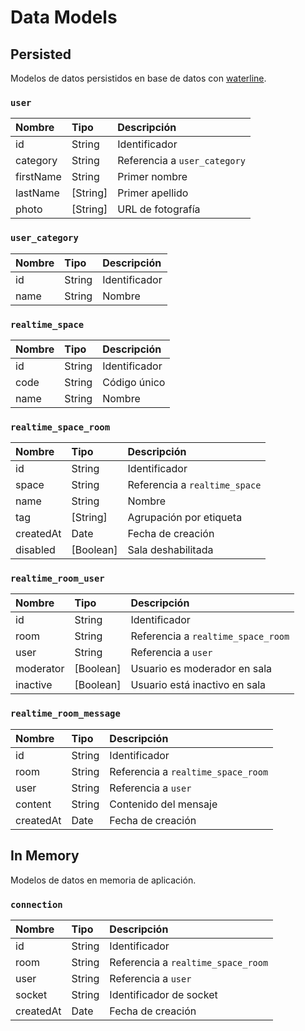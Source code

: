# Data Models

## Persisted

Modelos de datos persistidos en base de datos con [waterline](https://github.com/balderdashy/waterline).

### `user`

| Nombre | Tipo | Descripción |
| :------------- | :------------- | :------------- |
| id | String | Identificador |
| category | String | Referencia a `user_category` |
| firstName | String | Primer nombre |
| lastName | [String] | Primer apellido |
| photo | [String] | URL de fotografía |

### `user_category`

| Nombre | Tipo | Descripción |
| :------------- | :------------- | :------------- |
| id | String | Identificador |
| name | String | Nombre |

### `realtime_space`

| Nombre | Tipo | Descripción |
| :------------- | :------------- | :------------- |
| id | String | Identificador |
| code | String | Código único |
| name | String | Nombre |

### `realtime_space_room`

| Nombre | Tipo | Descripción |
| :------------- | :------------- | :------------- |
| id | String | Identificador |
| space | String | Referencia a `realtime_space` |
| name | String | Nombre |
| tag | [String] | Agrupación por etiqueta |
| createdAt | Date | Fecha de creación |
| disabled | [Boolean] | Sala deshabilitada |

### `realtime_room_user`

| Nombre | Tipo | Descripción |
| :------------- | :------------- | :------------- |
| id | String | Identificador |
| room | String | Referencia a `realtime_space_room` |
| user | String | Referencia a `user` |
| moderator | [Boolean] | Usuario es moderador en sala |
| inactive | [Boolean] | Usuario está inactivo en sala |

### `realtime_room_message`

| Nombre | Tipo | Descripción |
| :------------- | :------------- | :------------- |
| id | String | Identificador |
| room | String | Referencia a `realtime_space_room` |
| user | String | Referencia a `user` |
| content | String | Contenido del mensaje |
| createdAt | Date | Fecha de creación |

## In Memory

Modelos de datos en memoria de aplicación.

### `connection`

| Nombre | Tipo | Descripción |
| :------------- | :------------- | :------------- |
| id | String | Identificador |
| room | String | Referencia a `realtime_space_room` |
| user | String | Referencia a `user` |
| socket | String | Identificador de socket |
| createdAt | Date | Fecha de creación |
